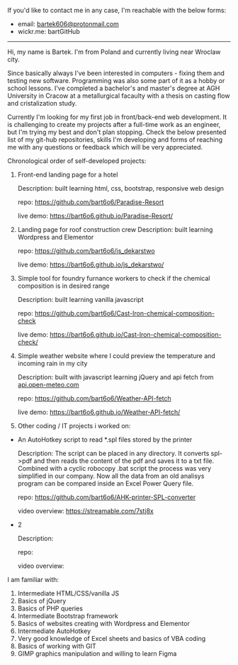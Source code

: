 If you'd like to contact me in any case, I'm reachable with the below forms:
- email: bartek606@protonmail.com
- wickr.me: bartGitHub
---	

Hi, my name is Bartek.
I'm from Poland and currently living near Wroclaw city.

Since basically always I've been interested in computers - fixing them and testing new software. Programming was also some part of it as a hobby or school lessons.
I've completed a bachelor's and master's degree at AGH University in Cracow at a metallurgical facaulty with a thesis on casting flow and cristalization study.

Currently I'm looking for my first job in front/back-end web development.
It is challenging to create my projects after a full-time work as an engineer, but I'm trying my best and don't plan stopping.
Check the below presented list of my git-hub repositories, skills I'm developing and forms of reaching me with any questions or feedback which will be very appreciated.



Chronological order of self-developed projects:
1. Front-end landing page for a hotel
      
	Description: built learning html, css, bootstrap, responsive web design

	repo: https://github.com/bart6o6/Paradise-Resort
	
	live demo: https://bart6o6.github.io/Paradise-Resort/
      
	
2. Landing page for roof construction crew
	Description: built learning Wordpress and Elementor 
     
	repo: https://github.com/bart6o6/js_dekarstwo
      
	live demo: https://bart6o6.github.io/js_dekarstwo/
      
	
3. Simple tool for foundry furnance workers to check if the chemical composition is in desired range
     
	Description: built learning vanilla javascript
      
	repo: https://github.com/bart6o6/Cast-Iron-chemical-composition-check
      
	live demo: https://bart6o6.github.io/Cast-Iron-chemical-composition-check/


4. Simple weather website where I could preview the temperature and incoming rain in my city
      
	Description: built with javascript learning jQuery and api fetch from [api.open-meteo.com](https://api.open-meteo.com)
      
	repo: https://github.com/bart6o6/Weather-API-fetch
      
	live demo: https://bart6o6.github.io/Weather-API-fetch/

5. Other coding / IT projects i worked on:
	
-  An AutoHotkey script to read *.spl files stored by the printer
 
	Description: The script can be placed in any directory. It converts spl->pdf and then reads the content of the pdf and saves it to a txt file. 
	Combined with a cyclic robocopy .bat script the process was very simplified in our company. Now all the data from an old 				analisys program can be compared inside an Excel Power Query file.
	
	repo: https://github.com/bart6o6/AHK-printer-SPL-converter
	
	video overview: https://streamable.com/7stj8x
      
-	2
	
	Description:
	
	repo:
	
	video overview:

I am familiar with:

1. Intermediate HTML/CSS/vanilla JS
2. Basics of jQuery
3. Basics of PHP queries
4. Intermediate Bootstrap framework 
5. Basics of websites creating with Wordpress and Elementor
6. Intermediate AutoHotkey
7. Very good knowledge of Excel sheets and basics of VBA coding
8. Basics of working with GIT
9. GIMP graphics manipulation and willing to learn Figma

